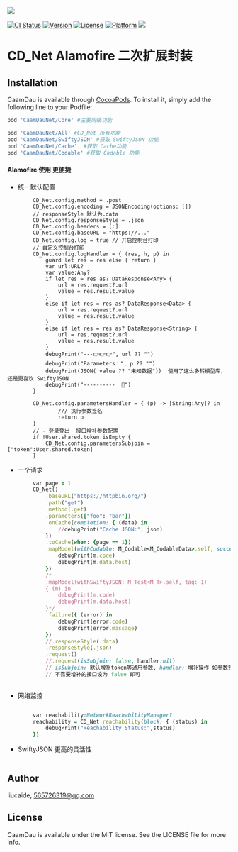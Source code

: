 <p>
  <img src="https://github.com/liucaide/Images/blob/master/CaamDau/caamdau.png" align=centre />
</p>

[![CI Status](https://img.shields.io/travis/CaamDau/Net.svg?style=flat)](https://travis-ci.org/CaamDau/Net)
[![Version](https://img.shields.io/cocoapods/v/CaamDauNet.svg?style=flat)](https://cocoapods.org/pods/CaamDauNet)
[![License](https://img.shields.io/cocoapods/l/CaamDauNet.svg?style=flat)](https://cocoapods.org/pods/CaamDauNet)
[![Platform](https://img.shields.io/cocoapods/p/CaamDauNet.svg?style=flat)](https://cocoapods.org/pods/CaamDauNet)
[![](https://img.shields.io/badge/Swift-4.0~5.0-orange.svg?style=flat)](https://cocoapods.org/pods/CaamDauNet)

# CD_Net Alamofire 二次扩展封装

## Installation

CaamDau is available through [CocoaPods](https://cocoapods.org). To install
it, simply add the following line to your Podfile:

```ruby
pod 'CaamDauNet/Core' #主要网络功能

pod 'CaamDauNet/All' #CD_Net 所有功能
pod 'CaamDauNet/SwiftyJSON' #获取 SwiftyJSON 功能
pod 'CaamDauNet/Cache'  #获取 Cache功能
pod 'CaamDauNet/Codable' #获取 Codable 功能
```
#### Alamofire 使用 更便捷

- 统一默认配置
```
        CD_Net.config.method = .post
        CD_Net.config.encoding = JSONEncoding(options: [])
        // responseStyle 默认为.data
        CD_Net.config.responseStyle = .json
        CD_Net.config.headers = [:]
        CD_Net.config.baseURL = "https://..."
        CD_Net.config.log = true // 开启控制台打印
        // 自定义控制台打印
        CD_Net.config.logHandler = { (res, h, p) in
            guard let res = res else { return }
            var url:URL?
            var value:Any?
            if let res = res as? DataResponse<Any> {
                url = res.request?.url
                value = res.result.value
            }
            else if let res = res as? DataResponse<Data> {
                url = res.request?.url
                value = res.result.value
            }
            else if let res = res as? DataResponse<String> {
                url = res.request?.url
                value = res.result.value
            }
            debugPrint("---👉👉👉", url ?? "")
            debugPrint("Parameters：", p ?? "")
            debugPrint(JSON( value ?? "未知数据"))  使用了这么多转模型库，还是更喜欢 SwiftyJSON
            debugPrint("----------  👻")
        }
        
        CD_Net.config.parametersHandler = { (p) -> [String:Any]? in
                /// 执行参数签名
                return p
        }
        // - 登录登出  接口增补参数配置
        if !User.shared.token.isEmpty {
            CD_Net.config.parametersSubjoin = ["token":User.shared.token]
        }

```
- 一个请求
```ruby
        var page = 1
        CD_Net()
            .baseURL("https://httpbin.org/")
            .path("get")
            .method(.get)
            .parameters(["foo": "bar"])
            .onCache(completion: { (data) in
                //debugPrint("Cache JSON:", json)
            })
            .toCache(when: {page == 1})
            .mapModel(withCodable: M_Codable<M_CodableData>.self, succeed: { (m) in
                debugPrint(m.code)
                debugPrint(m.data.host)
            })
            /*
            .mapModel(withSwiftyJSON: M_Test<M_T>.self, tag: 1)
            { (m) in
                debugPrint(m.code)
                debugPrint(m.data.host)
            }*/
            .failure({ (error) in
                debugPrint(error.code)
                debugPrint(error.massage)
            })
            //.responseStyle(.data)
            .responseStyle(.json)
            .request()
            //.request(isSubjoin: false, handler:nil)
            // isSubjoin: 默认增补token等通用参数, handler: 增补操作 如参数签名
            // 不需要增补的接口设为 false 即可
            
```
- 网络监控
```ruby

        var reachability:NetworkReachabilityManager?
        reachability = CD_Net.reachability(block: { (status) in
            debugPrint("Reachability Status:",status)
        })
```

- SwiftyJSON 更高的灵活性
```
```

## Author

liucaide, 565726319@qq.com

## License

CaamDau is available under the MIT license. See the LICENSE file for more info.

